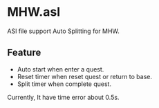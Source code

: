 # MHW.asl

ASl file support Auto Splitting for MHW.

## Feature

- Auto start when enter a quest.
- Reset timer when reset quest or return to base.
- Split timer when complete quest.

Currently, It have time error about 0.5s.




